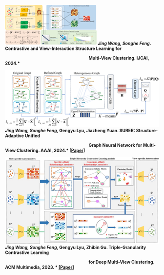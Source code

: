 
[series]:(/contents/series.png) 
[surer]:/contents/surer.png
[trust]:/contents/trust.png

<img src="/contents/series300.png" width = 300 > *<strong><strong>Jing Wang, Songhe Feng*. Contrastive and View-Interaction Structure Learning for 
 
&emsp; &emsp; &emsp; &emsp;&emsp; &emsp; &emsp; &emsp; &emsp; &emsp; &emsp; &emsp; &emsp; &emsp; &emsp; &emsp;  Multi-View Clustering. IJCAI, 2024.* 

![surer] *<strong><strong>Jing Wang, Songhe Feng*, Gengyu Lyu, Jiazheng Yuan. SURER: Structure-Adaptive Unified

&emsp; &emsp; &emsp; &emsp;&emsp; &emsp; &emsp; &emsp; &emsp; &emsp; &emsp; &emsp; &emsp; &emsp; &emsp; &emsp;  Graph Neural Network for Multi-View Clustering. AAAI, 2024.* [[Paper]](https://ojs.aaai.org/index.php/AAAI/article/view/29478)

![trust] *<strong><strong>Jing Wang, Songhe Feng*, Gengyu Lyu, Zhibin Gu. Triple-Granularity Contrastive Learning

&emsp; &emsp; &emsp; &emsp;&emsp; &emsp; &emsp; &emsp; &emsp; &emsp; &emsp; &emsp; &emsp; &emsp; &emsp; &emsp;  for Deep Multi-View Clustering. ACM Multimedia, 2023. * [[Paper]](https://dl.acm.org/doi/abs/10.1145/3581783.3611844)
